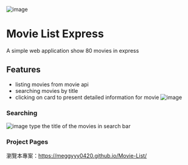 ![image](https://user-images.githubusercontent.com/79748426/145158197-5413147f-96af-4b80-87fb-8b16895784c6.png)
# Movie List Express
A simple web application show 80 movies in express

## Features
- listing movies from movie api
- searching movies by title
- clicking on card to present detailed information for movie
![image](https://user-images.githubusercontent.com/79748426/145161496-f619b518-3cb3-462a-b497-d3a079d0998d.png)


### Searching
![image](https://user-images.githubusercontent.com/79748426/145158451-e7f7a6f6-306b-4c6c-89df-c9e72a1501c6.png)
type the title of the movies in search bar

### Project Pages
瀏覽本專案：<https://meggyyy0420.github.io/Movie-List/>
